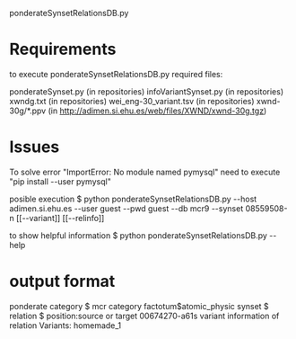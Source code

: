 
ponderateSynsetRelationsDB.py

# Requirements

to execute ponderateSynsetRelationsDB.py required files:

ponderateSynset.py (in repositories)
infoVariantSynset.py (in repositories)
xwndg.txt (in repositories)
wei_eng-30_variant.tsv (in repositories)
xwnd-30g/*.ppv (in http://adimen.si.ehu.es/web/files/XWND/xwnd-30g.tgz)

# Issues 

To solve error "ImportError: No module named pymysql" 
need to execute "pip install --user pymysql"

posible execution
$ python ponderateSynsetRelationsDB.py --host adimen.si.ehu.es --user guest --pwd guest --db mcr9 --synset 08559508-n [[--variant]] [[--relinfo]]

to show helpful information
$ python ponderateSynsetRelationsDB.py --help

# output format

ponderate category $ mcr category
factotum$atomic_physic
synset $ relation $ position:source or target
00674270-a$61$s 
variant information of relation
Variants: homemade_1
